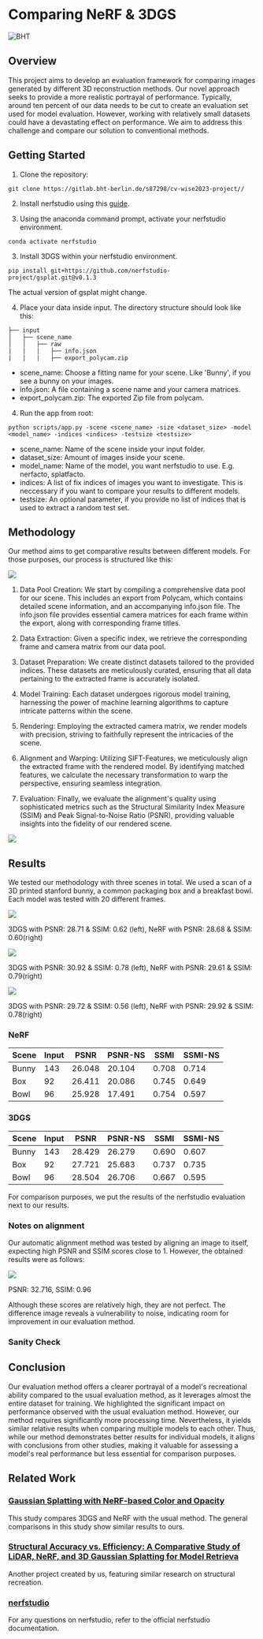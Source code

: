 # Comparing NeRF & 3DGS
![BHT](https://www.bht-berlin.de/configuration/Resources/Public/assets/images/BHT_Logo_print.png)

## Overview
This project aims to develop an evaluation framework for comparing images generated by different 3D reconstruction methods. Our novel approach seeks to provide a more realistic portrayal of performance. Typically, around ten percent of our data needs to be cut to create an evaluation set used for model evaluation. However, working with relatively small datasets could have a devastating effect on performance. We aim to address this challenge and compare our solution to conventional methods.

## Getting Started
1. Clone the repository: 

```git clone https://gitlab.bht-berlin.de/s87298/cv-wise2023-project//```

2. Install nerfstudio using this [guide](https://docs.nerf.studio/quickstart/installation.html).

4. Using the anaconda command prompt, activate your nerfstudio environment.

```conda activate nerfstudio```

3. Install 3DGS within your nerfstudio environment.

```pip install git+https://github.com/nerfstudio-project/gsplat.git@v0.1.3```

The actual version of gsplat might change.

4. Place your data inside input. The directory structure should look like this: 


``` 
├── input
│   ├── scene_name
│   │   ├── raw
|   |   |   ├── info.json
|   |   |   ├── export_polycam.zip
```

- scene_name: Choose a fitting name for your scene. Like 'Bunny', if you see a bunny on your images.
- info.json: A file containing a scene name and your camera matrices.
- export_polycam.zip: The exported Zip file from polycam.


4. Run the app from root:

```python scripts/app.py -scene <scene_name> -size <dataset_size> -model <model_name> -indices <indices> -testsize <testsize>```

- scene_name: Name of the scene inside your input folder.
- dataset_size: Amount of images inside your scene.
- model_name: Name of the model, you want nerfstudio to use. E.g. nerfacto, splatfacto.
- indices: A list of fix indices of images you want to investigate. This is neccessary if you want to compare your results to different models.
- testsize: An optional parameter, if you provide no list of indices that is used to extract a random test set.

## Methodology
Our method aims to get comparative results between different models. For those purposes, our process is structured like this:

![](https://i.imgur.com/bpxEfMF.png)

1. Data Pool Creation: We start by compiling a comprehensive data pool for our scene. This includes an export from Polycam, which contains detailed scene information, and an accompanying info.json file. The info.json file provides essential camera matrices for each frame within the export, along with corresponding frame titles.

2. Data Extraction: Given a specific index, we retrieve the corresponding frame and camera matrix from our data pool.

3. Dataset Preparation: We create distinct datasets tailored to the provided indices. These datasets are meticulously curated, ensuring that all data pertaining to the extracted frame is accurately isolated.

4. Model Training: Each dataset undergoes rigorous model training, harnessing the power of machine learning algorithms to capture intricate patterns within the scene.

5. Rendering: Employing the extracted camera matrix, we render models with precision, striving to faithfully represent the intricacies of the scene.

6. Alignment and Warping: Utilizing SIFT-Features, we meticulously align the extracted frame with the rendered model. By identifying matched features, we calculate the necessary transformation to warp the perspective, ensuring seamless integration.

7. Evaluation: Finally, we evaluate the alignment's quality using sophisticated metrics such as the Structural Similarity Index Measure (SSIM) and Peak Signal-to-Noise Ratio (PSNR), providing valuable insights into the fidelity of our rendered scene.

![](https://i.imgur.com/SgIpQsD.png)

## Results
We tested our methodology with three scenes in total. We used a scan of a 3D printed stanford bunny, a common packaging box and a breakfast bowl.
Each model was tested with 20 different frames.

![](https://i.imgur.com/HkaSz9Q.png)

3DGS with PSNR: 28.71 & SSIM: 0.62 (left), NeRF with PSNR: 28.68 & SSIM: 0.60(right)

![](https://i.imgur.com/W3esACk.png)

3DGS with PSNR: 30.92 & SSIM: 0.78 (left), NeRF with PSNR: 29.61 & SSIM: 0.79(right)

![](https://i.imgur.com/19PnGf2.png)

3DGS with PSNR: 29.72 & SSIM: 0.56 (left), NeRF with PSNR: 29.92 & SSIM: 0.78(right) 

### NeRF

| Scene | Input    | PSNR     | PSNR-NS  | SSMI     | SSMI-NS  |
|-------|----------|----------|----------|----------|----------|
| Bunny | 143      | 26.048   | 20.104   | 0.708    | 0.714    |
| Box   | 92       | 26.411   | 20.086   | 0.745    | 0.649    |
| Bowl  | 96       | 25.928   | 17.491   | 0.754    | 0.597    |

### 3DGS

| Scene | Input    | PSNR     | PSNR-NS  | SSMI     | SSMI-NS  |
|-------|----------|----------|----------|----------|----------|
| Bunny |143       | 28.429   | 26.279   | 0.690    | 0.607    |
| Box   |92        | 27.721   | 25.683   | 0.737    | 0.735    |
| Bowl  |96        | 28.504   | 26.706   | 0.667    | 0.595    |

For comparison purposes, we put the results of the nerfstudio evaluation next to our results.

### Notes on alignment
Our automatic alignment method was tested by aligning an image to itself, expecting high PSNR and SSIM scores close to 1. However, the obtained results were as follows:

![](https://i.imgur.com/NLRYxLE.png)

PSNR: 32.716, SSIM: 0.96

Although these scores are relatively high, they are not perfect. The difference image reveals a vulnerability to noise, indicating room for improvement in our evaluation method.


### Sanity Check

## Conclusion
Our evaluation method offers a clearer portrayal of a model's recreational ability compared to the usual evaluation method, as it leverages almost the entire dataset for training. We highlighted the significant impact on performance observed with the usual evaluation method. However, our method requires significantly more processing time. Nevertheless, it yields similar relative results when comparing multiple models to each other. Thus, while our method demonstrates better results for individual models, it aligns with conclusions from other studies, making it valuable for assessing a model's real performance but less essential for comparison purposes.

## Related Work

### [Gaussian Splatting with NeRF-based Color and Opacity](https://arxiv.org/html/2312.13729v2)
This study compares 3DGS and NeRF with the usual method. The general comparisons in this study show similar results to ours.

### [Structural Accuracy vs. Efficiency: A Comparative Study of LiDAR, NeRF, and 3D Gaussian Splatting for Model Retrieva](https://gitlab.bht-berlin.de/s87298/masterprojekt) 
Another project created by us, featuring similar research on structural recreation.

### [nerfstudio](https://docs.nerf.studio)
For any questions on nerfstudio, refer to the official nerfstudio documentation.